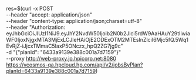 res=$(curl -x POST \
--header "accept: application/json" \
--header "content-type: application/json;charset=utf-8" \
--header "Authorization: eyJhbGciOiJIUzI1NiJ9.eyJhY2NvdW50Ijoib2N0b2Jlci5rdW9AaHAuY29tIiwiaWF0IjoxNjgxMTA3MjExLCJleHAiOjE2ODExOTM2MTEsInZlciI6Mjc5fQ.5Wq1EvRjZ-iJjcxTMmaC5IaxP5ONczx_hpQ2ZG7jg9c" \
-d "{\"planId\": \"6433a9139e388c001a7d7159\"}" \
--proxy http://web-proxy.jp.hpicorp.net:8080 \
https://vcosmos-qa.hpcloud.hp.com/api/v2/jobsByPlan?planId=6433a9139e388c001a7d7159)
